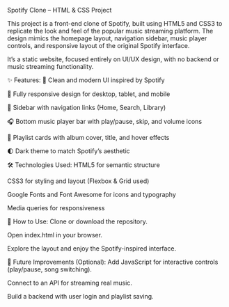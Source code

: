  Spotify Clone – HTML & CSS Project

This project is a front-end clone of Spotify, built using HTML5 and CSS3 to replicate the look and feel of the popular music streaming platform. The design mimics the homepage layout, navigation sidebar, music player controls, and responsive layout of the original Spotify interface.

It’s a static website, focused entirely on UI/UX design, with no backend or music streaming functionality.

✨ Features:
🎨 Clean and modern UI inspired by Spotify

📱 Fully responsive design for desktop, tablet, and mobile

📂 Sidebar with navigation links (Home, Search, Library)

🎧 Bottom music player bar with play/pause, skip, and volume icons

📸 Playlist cards with album cover, title, and hover effects

🌓 Dark theme to match Spotify’s aesthetic

🛠️ Technologies Used:
HTML5 for semantic structure

CSS3 for styling and layout (Flexbox & Grid used)

Google Fonts and Font Awesome for icons and typography

Media queries for responsiveness

📌 How to Use:
Clone or download the repository.

Open index.html in your browser.

Explore the layout and enjoy the Spotify-inspired interface.

🚀 Future Improvements (Optional):
Add JavaScript for interactive controls (play/pause, song switching).

Connect to an API for streaming real music.

Build a backend with user login and playlist saving.

